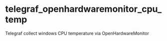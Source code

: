 # telegraf_openhardwaremonitor_cpu_temp
Telegraf collect windows CPU temperature via OpenHardwareMonitor
